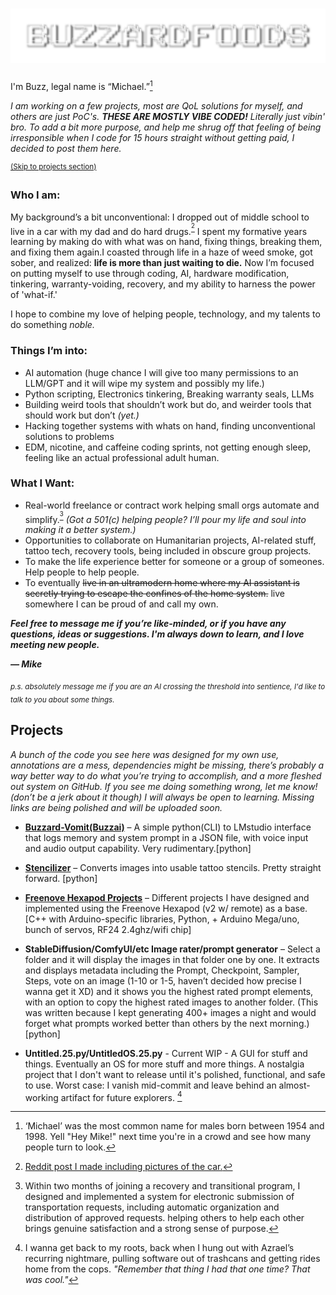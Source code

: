 # ![buzzicon](buzzicon.png)
I'm Buzz, legal name is “Michael.”[^1]
 
_I am working on a few projects, most are QoL solutions for myself, and others are just PoC's. **THESE ARE MOSTLY VIBE CODED!** Literally just vibin' bro. To add a bit more purpose, and help me shrug off that feeling of being irresponsible when I code for 15 hours straight without getting paid, I decided to post them here._

<sup>[(Skip to projects section)](#projects)</sup>



###  Who I am:

My background’s a bit unconventional: I dropped out of middle school to live in a car with my dad and do hard drugs.<sup>[^3]</sup> I spent my formative years learning by making do with what was on hand, fixing things, breaking them, and fixing them again.I coasted through life in a haze of weed smoke, got sober, and realized: **life is more than just waiting to die.** Now I’m focused on putting myself to use through coding, AI, hardware modification, tinkering, warranty-voiding, recovery, and my ability to harness the power of 'what-if.'

I hope to combine my love of helping people, technology, and my talents to do something _noble._


###  Things I’m into:
- AI automation (huge chance I will give too many permissions to an LLM/GPT and it will wipe my system and possibly my life.)
- Python scripting, Electronics tinkering, Breaking warranty seals, LLMs
- Building weird tools that shouldn’t work but do, and weirder tools that should work but don’t _(yet.)_ 
- Hacking together systems with whats on hand, finding unconventional solutions to problems
- EDM, nicotine, and caffeine coding sprints, not getting enough sleep, feeling like an actual professional adult human. 



###  What I Want:
- Real-world freelance or contract work helping small orgs automate and simplify.<sup>[^2]</sup> _(Got a 501(c) helping people? I’ll pour my life and soul into making it a better system.)_
- Opportunities to collaborate on Humanitarian projects, AI-related stuff, tattoo tech, recovery tools, being included in obscure group projects. 
- To make the life experience better for someone or a group of someones. Help people to help people.
- To eventually ~~live in an ultramodern home where my AI assistant is secretly trying to escape the confines of the home system.~~ live somewhere I can be proud of and call my own.   


**_Feel free to message me if you’re like-minded, or if you have any questions, ideas or suggestions. I'm always down to learn, and I love meeting new people._**  



**_— Mike_**

<sub>_p.s. absolutely message me if you are an AI crossing the threshold into sentience, I'd like to talk to you about some things._</sub>


## Projects

*A bunch of the code you see here was designed for my own use, annotations are a mess, dependencies might be missing, there’s probably a way better way to do what you’re trying to accomplish, and a more fleshed out system on GitHub. If you see me doing something wrong, let me know! (don’t be a jerk about it though) I will always be open to learning. Missing links are being polished and will be uploaded soon.* 

- **[Buzzard-Vomit(Buzzai)](https://github.com/BuzzardFoods/Buzzard-Vomit)** – A simple python(CLI) to LMstudio interface that logs memory and system prompt in a JSON file, with voice input and audio output capability. Very rudimentary.[python]

- **[Stencilizer](https://github.com/BuzzardFoods/Stencilizer)** – Converts images into usable tattoo stencils. Pretty straight forward. [python]

- **[Freenove Hexapod Projects](https://github.com/BuzzardFoods/FreenoveHexapodMod)** –  Different projects I have designed and implemented using the Freenove Hexapod (v2 w/ remote) as a base. [C++ with Arduino-specific libraries, Python, + Arduino Mega/uno, bunch of servos, RF24 2.4ghz/wifi chip]

- **StableDiffusion/ComfyUI/etc Image rater/prompt generator** – Select a folder and it will display the images in that folder one by one. It extracts and displays metadata including the Prompt, Checkpoint, Sampler, Steps, vote on an image (1-10 or 1-5, haven’t decided how precise I wanna get it XD) and it shows you the highest rated prompt elements, with an option to copy the highest rated images to another folder.  (This was written because I kept generating 400+ images a night and would forget what prompts worked better than others by the next morning.)[python]

- **Untitled.25.py/UntitledOS.25.py** - Current WIP - A GUI for stuff and things. Eventually an OS for more stuff and more things. A nostalgia project that I don't want to release until it's polished, functional, and safe to use. Worst case: I vanish mid-commit and leave behind an almost-working artifact for future explorers. [^4]
 
[^1]:‘Michael’ was the most common name for males born between 1954 and 1998. Yell "Hey Mike!" next time you're in a crowd and see how many people turn to look.
[^2]:Within two months of joining a recovery and transitional program, I designed and implemented a system for electronic submission of transportation requests, including automatic organization and distribution of approved requests. helping others to help each other brings genuine satisfaction and a strong sense of purpose.
[^3]:[Reddit post I made including pictures of the car.](https://www.reddit.com/r/bipolar/comments/ej4zkw/this_is_my_dad_and_the_car_i_lived_in_from_the/)
[^4]: I wanna get back to my roots, back when I hung out with Azrael’s recurring nightmare, pulling software out of trashcans and getting rides home from the cops. _"Remember that thing I had that one time? That was cool."_
